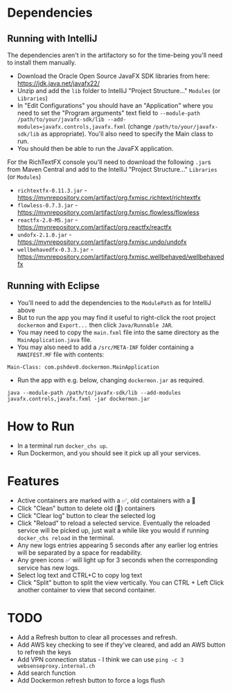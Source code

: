 # Dependencies
## Running with IntelliJ
The dependencies aren't in the artifactory so for the time-being you'll need to install them manually.
* Download the Oracle Open Source JavaFX SDK libraries from here: https://jdk.java.net/javafx22/
* Unzip and add the `lib` folder to IntelliJ "Project Structure..." `Modules` (or `Libraries`)
* In "Edit Configurations" you should have an "Application" where you need to set the "Program arguments" text field to `--module-path /path/to/your/javafx-sdk/lib --add-modules=javafx.controls,javafx.fxml` (change `/path/to/your/javafx-sdk/lib` as appropriate). You'll also need to specify the Main class to run.
* You should then be able to run the JavaFX application.

For the RichTextFX console you'll need to download the following `.jar`s from Maven Central and add to the IntelliJ "Project Structure..." `Libraries` (or `Modules`)
* `richtextfx-0.11.3.jar` - https://mvnrepository.com/artifact/org.fxmisc.richtext/richtextfx
* `flowless-0.7.3.jar` - https://mvnrepository.com/artifact/org.fxmisc.flowless/flowless
* `reactfx-2.0-M5.jar` - https://mvnrepository.com/artifact/org.reactfx/reactfx
* `undofx-2.1.0.jar` - https://mvnrepository.com/artifact/org.fxmisc.undo/undofx
* `wellbehavedfx-0.3.3.jar` - https://mvnrepository.com/artifact/org.fxmisc.wellbehaved/wellbehavedfx
## Running with Eclipse
* You'll need to add the dependencies to the `ModulePath` as for IntelliJ above
* But to run the app you may find it useful to right-click the root project `dockermon` and `Export...` then click `Java/Runnable JAR`.
* You may need to copy the `main.fxml` file into the same directory as the `MainApplication.java` file.
* You may also need to add a `/src/META-INF` folder containing a `MANIFEST.MF` file with contents:
```
Main-Class: com.pshdev0.dockermon.MainApplication
```
* Run the app with e.g. below, changing `dockermon.jar` as required.
```
java --module-path /path/to/javafx-sdk/lib --add-modules javafx.controls,javafx.fxml -jar dockermon.jar
```

# How to Run
* In a terminal run `docker_chs up`.
* Run Dockermon, and you should see it pick up all your services.
# Features
* Active containers are marked with a ✅, old containers with a 🛑
* Click "Clean" button to delete old (🛑) containers
* Click "Clear log" button to clear the selected log
* Click "Reload" to reload a selected service. Eventually the reloaded service will be picked up, just wait a while like you would if running `docker_chs reload` in the terminal.
* Any new logs entries appearing 5 seconds after any earlier log entries will be separated by a space for readability.
* Any green icons ✅ will light up for 3 seconds when the corresponding service has new logs.
* Select log text and CTRL+C to copy log text
* Click "Split" button to split the view vertically. You can CTRL + Left Click another container to view that second container.
# TODO
* Add a Refresh button to clear all processes and refresh.
* Add AWS key checking to see if they've cleared, and add an AWS button to refresh the keys
* Add VPN connection status - I think we can use `ping -c 3 websenseproxy.internal.ch`
* Add search function
* Add Dockermon refresh button to force a logs flush

